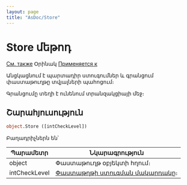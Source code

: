 ```yaml
---
layout: page
title: "AsDoc/Store"
---
```



# Store մեթոդ

[См. также](../Asdoc.md) Օրինակ [Применяется к](../Asdoc.md)

Անցկացնում է պարտադիր ստուգումներ և գրանցում փաստաթուղթը տվյալների պահոցում։ 

Գրանցումը տեղի է ունենում տրանզակցիայի մեջ։

## Շարահյուսություն

``` vb
object.Store ([intCheckLevel])
```


Բաղադրիչներն են՝


| Պարամետր | Նկարագրություն |
|--|--|
| object | Փաստաթուղթ օբյեկտի հղում։ |
| intCheckLevel | [Փաստաթղթի ստուգման մակարդակը](DocCheckLevel.md)։ |


